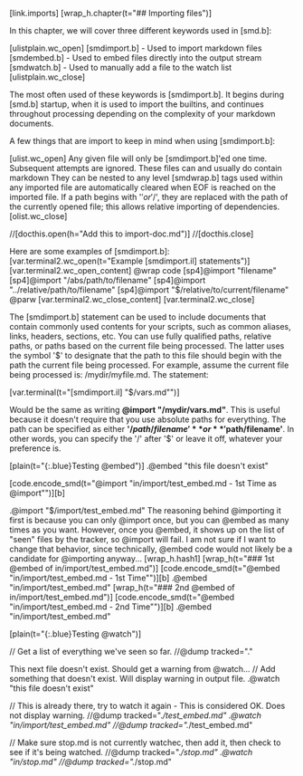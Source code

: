 [link.imports]
[wrap_h.chapter(t="## Importing files")]

In this chapter, we will cover three different keywords used in [smd.b]:

[ulistplain.wc_open]
[smdimport.b] - Used to import markdown files
[smdembed.b] - Used to embed files directly into the output stream
[smdwatch.b] - Used to manually add a file to the watch list
[ulistplain.wc_close]

The most often used of these keywords is [smdimport.b]. It begins during [smd.b] startup, when it is used to import the builtins, and continues throughout processing depending on the complexity of your markdown documents.

A few things that are import to keep in mind when using [smdimport.b]:

[ulist.wc_open]
Any given file will only be [smdimport.b]'ed one time. Subsequent attempts are ignored.
These files can and usually do contain markdown
They can be nested to any level
[smdwrap.b] tags used within any imported file are automatically cleared when EOF is reached on the imported file.
If a path begins with '$' or '$/', they are replaced with the path of the currently opened file; this allows relative importing of dependencies.
[olist.wc_close]

//[docthis.open(h="Add this to import-doc.md")]
//[docthis.close]

Here are some examples of [smdimport.b]:
[var.terminal2.wc_open(t="Example [smdimport.il] statements")]
    [var.terminal2.wc_open_content]
        @wrap code
            [sp4]@import "filename"
            [sp4]@import "/abs/path/to/filename"
            [sp4]@import "../relative/path/to/filename"
            [sp4]@import "$/relative/to/current/filename"
        @parw
    [var.terminal2.wc_close_content]
[var.terminal2.wc_close]

The [smdimport.b] statement can be used to include documents that contain commonly used contents for your scripts, such as common aliases, links, headers, sections, etc. You can use fully qualified paths, relative paths, or paths based on the current file being processed. The latter uses the symbol '$' to designate that the path to this file should begin with the path the current file being processed. For example, assume the current file being processed is: /mydir/myfile.md. The statement:

[var.terminal(t="[smdimport.il] \"$/vars.md\"")]

Would be the same as writing **@import "/mydir/vars.md"**. This is useful because it doesn't require that you use absolute paths for everything. The path can be specified as either **'$/path/filename'** or **'$path/filename'**. In other words, you can specify the '/' after '$' or leave it off, whatever your preference is.


[plain(t="{:.blue}Testing @embed")]
.@embed "this file doesn't exist"

[code.encode_smd(t="@import \"in/import/test_embed.md - 1st Time as @import\"")][b]

.@import "$/import/test_embed.md"
The reasoning behind @importing it first is because you can only @import once, but you can @embed as many times as you want. However, once you @embed, it shows up on the list of "seen" files by the tracker, so @import will fail. I am not sure if I want to change that behavior, since technically, @embed code would not likely be a candidate for @importing anyway...
[wrap_h.hash1]
[wrap_h(t="### 1st @embed of in/import/test_embed.md")]
[code.encode_smd(t="@embed \"in/import/test_embed.md - 1st Time\"")][b]
.@embed "in/import/test_embed.md"
[wrap_h(t="### 2nd @embed of in/import/test_embed.md")]
[code.encode_smd(t="@embed \"in/import/test_embed.md - 2nd Time\"")][b]
.@embed "in/import/test_embed.md"

[plain(t="{:.blue}Testing @watch")]

// Get a list of everything we've seen so far.
//@dump tracked="."

This next file doesn't exist. Should get a warning from @watch...
// Add something that doesn't exist. Will display warning in output file.
.@watch "this file doesn't exist"

// This is already there, try to watch it again - This is considered OK. Does not display warning.
//@dump tracked=".*/test_embed.md"
.@watch "in/import/test_embed.md"
//@dump tracked=".*/test_embed.md"

// Make sure stop.md is not currently watchec, then add it, then check to see if it's being watched.
//@dump tracked=".*/stop.md"
.@watch "in/stop.md"
//@dump tracked=".*/stop.md"
